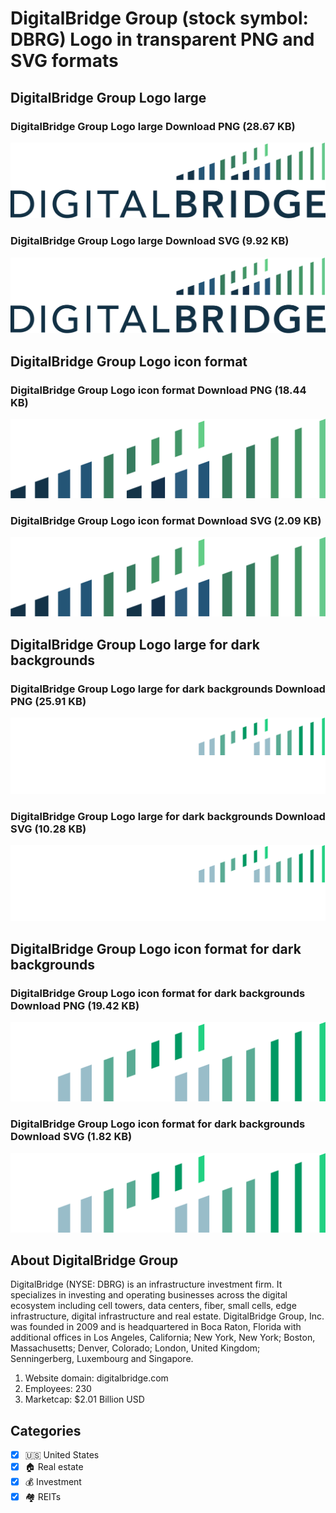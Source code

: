 # DigitalBridge Group (stock symbol: DBRG) Logo in transparent PNG and SVG formats

## DigitalBridge Group Logo large

### DigitalBridge Group Logo large Download PNG (28.67 KB)

![DigitalBridge Group Logo large Download PNG (28.67 KB)](/img/orig/DBRG_BIG-ade73d98.png)

### DigitalBridge Group Logo large Download SVG (9.92 KB)

![DigitalBridge Group Logo large Download SVG (9.92 KB)](/img/orig/DBRG_BIG-26e84d6c.svg)

## DigitalBridge Group Logo icon format

### DigitalBridge Group Logo icon format Download PNG (18.44 KB)

![DigitalBridge Group Logo icon format Download PNG (18.44 KB)](/img/orig/DBRG-d835ff96.png)

### DigitalBridge Group Logo icon format Download SVG (2.09 KB)

![DigitalBridge Group Logo icon format Download SVG (2.09 KB)](/img/orig/DBRG-008d1da0.svg)

## DigitalBridge Group Logo large for dark backgrounds

### DigitalBridge Group Logo large for dark backgrounds Download PNG (25.91 KB)

![DigitalBridge Group Logo large for dark backgrounds Download PNG (25.91 KB)](/img/orig/DBRG_BIG.D-4cfe8e46.png)

### DigitalBridge Group Logo large for dark backgrounds Download SVG (10.28 KB)

![DigitalBridge Group Logo large for dark backgrounds Download SVG (10.28 KB)](/img/orig/DBRG_BIG.D-50f96bd7.svg)

## DigitalBridge Group Logo icon format for dark backgrounds

### DigitalBridge Group Logo icon format for dark backgrounds Download PNG (19.42 KB)

![DigitalBridge Group Logo icon format for dark backgrounds Download PNG (19.42 KB)](/img/orig/DBRG.D-f79f6585.png)

### DigitalBridge Group Logo icon format for dark backgrounds Download SVG (1.82 KB)

![DigitalBridge Group Logo icon format for dark backgrounds Download SVG (1.82 KB)](/img/orig/DBRG.D-7c83787b.svg)

## About DigitalBridge Group

DigitalBridge (NYSE: DBRG) is an infrastructure investment firm. It specializes in investing and operating businesses across the digital ecosystem including cell towers, data centers, fiber, small cells, edge infrastructure, digital infrastructure and real estate. DigitalBridge Group, Inc. was founded in 2009 and is headquartered in Boca Raton, Florida with additional offices in Los Angeles, California; New York, New York; Boston, Massachusetts; Denver, Colorado; London, United Kingdom; Senningerberg, Luxembourg and Singapore.

1. Website domain: digitalbridge.com
2. Employees: 230
3. Marketcap: $2.01 Billion USD


## Categories
- [x] 🇺🇸 United States
- [x] 🏠 Real estate
- [x] 💰 Investment
- [x] 🏘️ REITs
